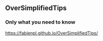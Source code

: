 ## OverSimplifiedTips

### Only what you need to know

https://fabienpl.github.io/OverSimplifiedTips/
